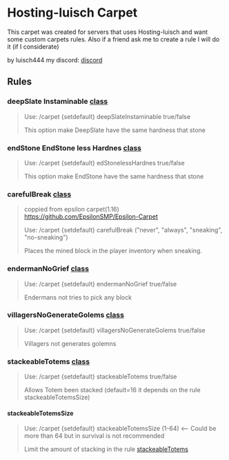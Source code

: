 # Hosting-luisch Carpet

This carpet was created for servers that uses Hosting-luisch and want some custom carpets rules. Also if a friend ask me to create a rule I will do it (if I considerate)

by luisch444 my discord: [discord](https://discord.gg/gGtqFXVh5q)

## Rules

### deepSlate Instaminable [class](/src/main/java/xyz/luisch444/carpet/mixin/AbstractBlockStateMixin.java)

> Use: /carpet {setdefault} deepSlateInstaminable true/false
>
> This option make DeepSlate have the same hardness that stone

### endStone EndStone less Hardnes [class](/src/main/java/xyz/luisch444/carpet/mixin/AbstractBlockStateMixin.java)

> Use: /carpet {setdefault} edStonelessHardnes true/false
>
> This option make EndStone have the same hardness that stone

### carefulBreak [class](/src/main/java/xyz/luisch444/carpet/mixin/BlockMixin.java)

> coppied from epsilon carpet(1.16) https://github.com/EpsilonSMP/Epsilon-Carpet
> 
> Use: /carpet {setdefault} carefulBreak ("never", "always", "sneaking", "no-sneaking")
>
> Places the mined block in the player inventory when sneaking.

### endermanNoGrief [class](/src/main/java/xyz/luisch444/carpet/mixin/EndermanEntityMixin.java)

> 
> Use: /carpet {setdefault} endermanNoGrief true/false
>
> Endermans not tries to pick any block 

### villagersNoGenerateGolems [class](/src/main/java/xyz/luisch444/carpet/mixin/VillagerEntityMixin.java)

> 
> Use: /carpet {setdefault} villagersNoGenerateGolems true/false
>
> Villagers not generates golemns

### stackeableTotems [class](/src/main/java/xyz/luisch444/carpet/mixin/ItemStackMixin.java)

> 
> Use: /carpet {setdefault} stackeableTotems true/false
>
> Allows Totem been stacked (default=16 it depends on the rule stackeableTotemsSize)
#### stackeableTotemsSize 
>
> Use: /carpet {setdefault} stackeableTotemsSize (1-64) <-- Could be more than 64 but in survival is not recommended
>
> Limit the amount of stacking in the rule [stackeableTotems](/src/main/main/README.md#stackeabletotems-class)




